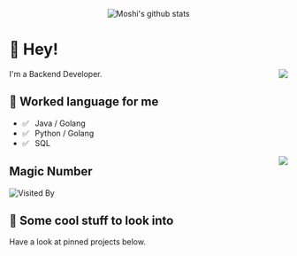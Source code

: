 
<div align="center"> 
  
![Moshi's github stats](https://github-profile.misec.top/api?username=MoshiCoCo&show_icons=true)

</div>


# 👋 Hey!

<img align="right" src="https://github-profile.misec.top/api?username=MoshiCoCo&show_icons=true&icon_color=0366d6&text_color=24292e&bg_color=ffffff&hide_title=true" />

I'm a Backend Developer.

## 💬 Worked language for me

- ✅ ⁠ ⁢⁣⁡⁠ ⁢⁣⁡Java / Golang
- ✅ ⁠ ⁢⁣⁡⁠ ⁢⁣⁡Python / Golang
- ✅ ⁠ ⁢⁣⁡⁠ ⁢⁣⁡SQL 


<img align="right" src="https://github-profile.misec.top/api?username=MoshiCoCo&layout=compact"/>


## Magic Number

![Visited By](https://count.getloli.com/get/@MoshiCoCo?theme=gelbooru)

## 👀 Some cool stuff to look into 

Have a look at pinned projects below.
                           
